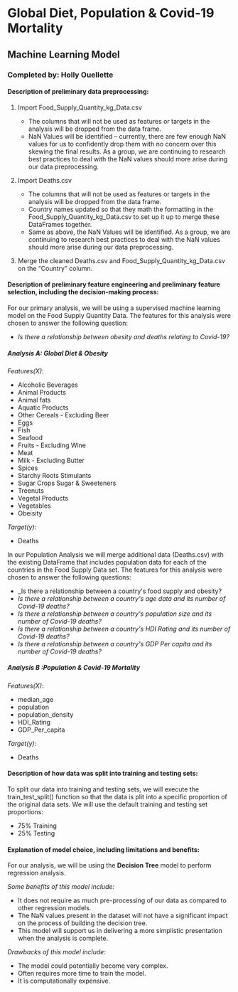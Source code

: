 # Global Diet, Population & Covid-19 Mortality 

## Machine Learning Model
### Completed by: Holly Ouellette 

#### Description of preliminary data preprocessing:

1.	Import Food_Supply_Quantity_kg_Data.csv

    - The columns that will not be used as features or targets in the analysis will be dropped from the data frame. 
    - NaN Values will be identified – currently, there are few enough NaN values for us to confidently drop them with no concern over this skewing the final results. As a group, we are continuing to research best practices to deal with the NaN values should more arise during our data preprocessing.  

2.	Import Deaths.csv

    - The columns that will not be used as features or targets in the analysis will be dropped from the data frame. 
    - Country names updated so that they math the formatting in the Food_Supply_Quantity_kg_Data.csv to set up it up to merge these DataFrames together. 
    - Same as above, the NaN Values will be identified. As a group, we are continuing to research best practices to deal with the NaN values should more arise during our data preprocessing.  

3.	Merge the cleaned Deaths.csv and Food_Supply_Quantity_kg_Data.csv on the “Country” column.

#### Description of preliminary feature engineering and preliminary feature selection, including the decision-making process:

For our primary analysis, we will be using a supervised machine learning model on the Food Supply Quantity Data. The features for this analysis were chosen to answer the following question:

   - _Is there a relationship between obesity and deaths relating to Covid-19?_

##### Analysis A: Global Diet & Obesity

_Features(X)_:
  - Alcoholic Beverages	
  - Animal Products	
  - Animal fats	
  - Aquatic Products
  - Other Cereals - Excluding Beer	
  - Eggs	
  - Fish
  - Seafood	
  - Fruits - Excluding Wine	
  - Meat	
  - Milk - Excluding Butter	
  - Spices	
  - Starchy Roots Stimulants	
  - Sugar Crops	Sugar & Sweeteners	
  - Treenuts	
  - Vegetal Products	
  - Vegetables
  - Obeisity 

_Target(y)_:
  - Deaths 

In our Population Analysis we will merge additional data (Deaths.csv) with the existing DataFrame that includes population data for each of the countries in the Food Supply Data set. The features for this analysis were chosen to answer the following questions:
  - _Is there a relationship between a country's food supply and obesity?
  - _Is there a relationship between a country's age data and its number of Covid-19 deaths?_
  - _Is there a relationship between a country's population size and its number of Covid-19 deaths?_
  - _Is there a relationship between a country's HDI Rating and its number of Covid-19 deaths?_
  - _Is there a relationship between a country's GDP Per capita and its number of Covid-19 deaths?_
    
##### Analysis B :Population & Covid-19 Mortality 

_Features(X)_:
  - median_age
  - population
  - population_density
  - HDI_Rating
  - GDP_Per_capita

_Target(y)_:
  - Deaths 
 
#### Description of how data was split into training and testing sets:

To split our data into training and testing sets, we will execute the train_test_split() function so that the data is plit into a specific proportion of the original data sets. We will use the default training and testing set proportions:

  - 75% Training
  - 25% Testing
    
#### Explanation of model choice, including limitations and benefits:

For our analysis, we will be using the **Decision Tree** model to perform regression analysis. 

_Some benefits of this model include:_

 - It does not require as much pre-processing of our data as compared to other regression models.
 - The NaN values present in the dataset will not have a significant impact on the process of building the decision tree. 
 - This model will support us in delivering a more simplistic presentation when the analysis is complete. 

_Drawbacks of this model include:_
 
 - The model could potentially become very complex.
 - Often requires more time to train the model. 
 - It is computationally expensive. 
